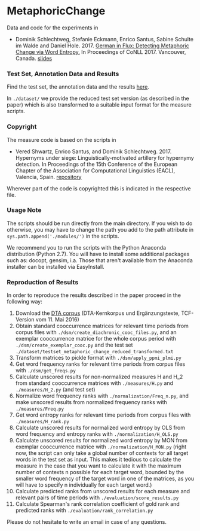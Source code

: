 # MetaphoricChange

Data and code for the experiments in 

* Dominik Schlechtweg, Stefanie Eckmann, Enrico Santus, Sabine Schulte im Walde and Daniel Hole. 2017. [German in Flux: Detecting Metaphoric Change via Word Entropy.](https://aclanthology.coli.uni-saarland.de/papers/K17-1036/k17-1036) In Proceedings of CoNLL 2017. Vancouver, Canada. [slides](https://www.slideshare.net/aclanthology/dominik-schlechtweg-2017-german-in-flux-detecting-metaphoric-change-via-word-entropy)
           
### Test Set, Annotation Data and Results
 
Find the test set, the annotation data and the results [here](http://www.ims.uni-stuttgart.de/forschung/ressourcen/experiment-daten/metaphoric_change.en.html).

In `./dataset/` we provide the reduced test set version (as described in the paper) which is also transformed to a suitable input format for the measure scripts.


### Copyright

The measure code is based on the scripts in 

* Vered Shwartz, Enrico Santus, and Dominik Schlechtweg. 2017. Hypernyms under siege: Linguistically-motivated artillery for hypernymy detection. In Proceedings of the 15th Conference of the European Chapter of the Association for Computational Linguistics (EACL), Valencia, Spain. [repository](https://github.com/vered1986/UnsupervisedHypernymy)

Wherever part of the code is copyrighted this is indicated in the respective file.


### Usage Note

The scripts should be run directly from the main directory. If you wish to do otherwise, you may have to change the path you add to the path attribute in `sys.path.append('./modules/')` in the scripts.

We recommend you to run the scripts with the Python Anaconda distribution (Python 2.7). You will have to install some additional packages such as: docopt, gensim, i.a. Those that aren't available from the Anaconda installer can be installed via EasyInstall.


### Reproduction of Results

In order to reproduce the results described in the paper proceed in the following way:

1. Download the [DTA corpus](http://www.deutschestextarchiv.de/download) (DTA-Kernkorpus und Ergänzungstexte, TCF-Version vom 11. Mai 2016)
2. Obtain standard cooccurrence matrices for relevant time periods from corpus files with `./dsm/create_diachronic_cooc_files.py`, and an exemplar cooccurrence matrice for the whole corpus period with `./dsm/create_exemplar_cooc.py` and the test set `./dataset/testset_metaphoric_change_reduced_transformed.txt`
3. Transform matrices to pickle format with `./dsm/apply_ppmi_plmi.py`
4. Get word frequency ranks for relevant time periods from corpus files with `./dsm/get_freqs.py`
5. Calculate unscored results for non-normalized measures H and H_2 from standard cooccurrence matrices with `./measures/H.py` and `./measures/H_2.py` (and test set)
6. Normalize word frequency ranks with `./normalization/Freq_n.py`, and make unscored results from normalized frequency ranks with `./measures/Freq.py`
7. Get word entropy ranks for relevant time periods from corpus files with `./measures/H_rank.py`
8. Calculate unscored results for normalized word entropy by OLS from word frequency and entropy ranks with `./normalization/H_OLS.py`
9. Calculate unscored results for normalized word entropy by MON from exemplar cooccurrence matrice with `./normalization/H_MON.py` (right now, the script can only take a global number of contexts for all target words in the test set as input. This makes it tedious to calculate the measure in the case that you want to calculate it with the maximum number of contexts n possible for each target word, bounded by the smaller word frequency of the target word in one of the matrices, as you will have to specify n individually for each target word.)
10. Calculate predicted ranks from unscored results for each measure and relevant pairs of time periods with `./evaluation/score_results.py`
11. Calculate Spearman's rank correlation coefficient of gold rank and predicted ranks with `./evaluation/rank_correlation.py`

Please do not hesitate to write an email in case of any questions.
